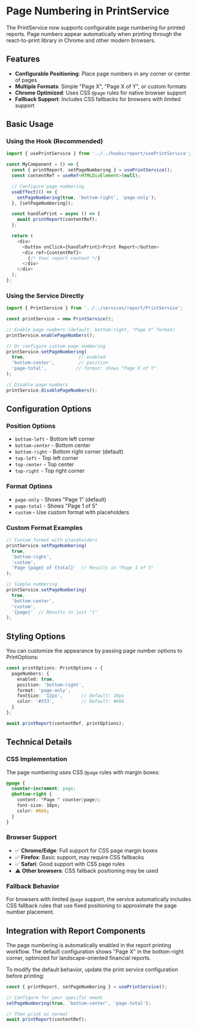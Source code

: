# Page Numbering in PrintService

The PrintService now supports configurable page numbering for printed reports. Page numbers appear automatically when printing through the react-to-print library in Chrome and other modern browsers.

## Features

- **Configurable Positioning**: Place page numbers in any corner or center of pages
- **Multiple Formats**: Simple "Page X", "Page X of Y", or custom formats
- **Chrome Optimized**: Uses CSS `@page` rules for native browser support
- **Fallback Support**: Includes CSS fallbacks for browsers with limited support

## Basic Usage

### Using the Hook (Recommended)

```typescript
import { usePrintService } from '../../hooks/report/usePrintService';

const MyComponent = () => {
  const { printReport, setPageNumbering } = usePrintService();
  const contentRef = useRef<HTMLDivElement>(null);

  // Configure page numbering
  useEffect(() => {
    setPageNumbering(true, 'bottom-right', 'page-only');
  }, [setPageNumbering]);

  const handlePrint = async () => {
    await printReport(contentRef);
  };

  return (
    <div>
      <button onClick={handlePrint}>Print Report</button>
      <div ref={contentRef}>
        {/* Your report content */}
      </div>
    </div>
  );
};
```

### Using the Service Directly

```typescript
import { PrintService } from '../../services/report/PrintService';

const printService = new PrintService();

// Enable page numbers (default: bottom-right, "Page X" format)
printService.enablePageNumbers();

// Or configure custom page numbering
printService.setPageNumbering(
  true,                    // enabled
  'bottom-center',         // position
  'page-total',           // format: shows "Page X of Y"
);

// Disable page numbers
printService.disablePageNumbers();
```

## Configuration Options

### Position Options
- `bottom-left` - Bottom left corner
- `bottom-center` - Bottom center
- `bottom-right` - Bottom right corner (default)
- `top-left` - Top left corner
- `top-center` - Top center
- `top-right` - Top right corner

### Format Options
- `page-only` - Shows "Page 1" (default)
- `page-total` - Shows "Page 1 of 5"
- `custom` - Use custom format with placeholders

### Custom Format Examples

```typescript
// Custom format with placeholders
printService.setPageNumbering(
  true,
  'bottom-right',
  'custom',
  'Page {page} of {total}'  // Results in "Page 1 of 5"
);

// Simple numbering
printService.setPageNumbering(
  true,
  'bottom-center',
  'custom',
  '{page}'  // Results in just "1"
);
```

## Styling Options

You can customize the appearance by passing page number options to PrintOptions:

```typescript
const printOptions: PrintOptions = {
  pageNumbers: {
    enabled: true,
    position: 'bottom-right',
    format: 'page-only',
    fontSize: '12px',       // Default: 10px
    color: '#333',          // Default: #666
  }
};

await printReport(contentRef, printOptions);
```

## Technical Details

### CSS Implementation
The page numbering uses CSS `@page` rules with margin boxes:

```css
@page {
  counter-increment: page;
  @bottom-right {
    content: "Page " counter(page);
    font-size: 10px;
    color: #666;
  }
}
```

### Browser Support
- ✅ **Chrome/Edge**: Full support for CSS page margin boxes
- ✅ **Firefox**: Basic support, may require CSS fallbacks
- ✅ **Safari**: Good support with CSS page rules
- ⚠️ **Other browsers**: CSS fallback positioning may be used

### Fallback Behavior
For browsers with limited `@page` support, the service automatically includes CSS fallback rules that use fixed positioning to approximate the page number placement.

## Integration with Report Components

The page numbering is automatically enabled in the report printing workflow. The default configuration shows "Page X" in the bottom-right corner, optimized for landscape-oriented financial reports.

To modify the default behavior, update the print service configuration before printing:

```typescript
const { printReport, setPageNumbering } = usePrintService();

// Configure for your specific needs
setPageNumbering(true, 'bottom-center', 'page-total');

// Then print as normal
await printReport(contentRef);
``` 